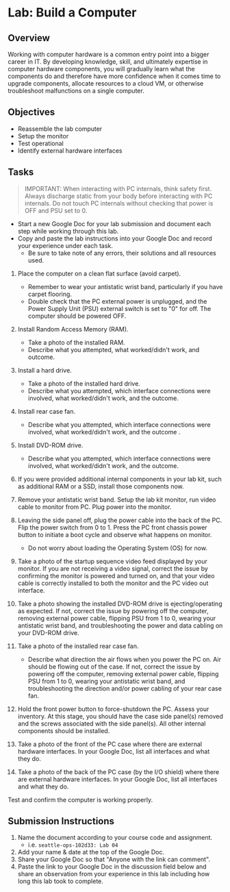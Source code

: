 # Lab: Build a Computer

## Overview

Working with computer hardware is a common entry point into a bigger career in IT. By developing knowledge, skill, and ultimately expertise in computer hardware components, you will gradually learn what the components do and therefore have more confidence when it comes time to upgrade components, allocate resources to a cloud VM, or otherwise troubleshoot malfunctions on a single computer.

## Objectives

- Reassemble the lab computer
- Setup the monitor
- Test operational
- Identify external hardware interfaces

## Tasks

> IMPORTANT: When interacting with PC internals, think safety first. Always discharge static from your body before interacting with PC internals. Do not touch PC internals without checking that power is OFF and PSU set to 0.

- Start a new Google Doc for your lab submission and document each step while working through this lab.
- Copy and paste the lab instructions into your Google Doc and record your experience under each task.
  - Be sure to take note of any errors, their solutions and all resources used.

1. Place the computer on a clean flat surface (avoid carpet).
   - Remember to wear your antistatic wrist band, particularly if you have carpet flooring.
   - Double check that the PC external power is unplugged, and the Power Supply Unit (PSU) external switch is set to "0" for off. The computer should be powered OFF.

1. Install Random Access Memory (RAM).
   - Take a photo of the installed RAM.
   - Describe what you attempted, what worked/didn't work, and outcome.

1. Install a hard drive.
   - Take a photo of the installed hard drive.
   - Describe what you attempted, which interface connections were involved, what worked/didn't work, and the outcome.

1. Install rear case fan.
   - Describe what you attempted, which interface connections were involved, what worked/didn't work, and the outcome .

1. Install DVD-ROM drive.
   - Describe what you attempted, which interface connections were involved, what worked/didn't work, and the outcome.

1. If you were provided additional internal components in your lab kit, such as additional RAM or a SSD, install those components now.

1. Remove your antistatic wrist band. Setup the lab kit monitor, run video cable to monitor from PC. Plug power into the monitor.

1. Leaving the side panel off, plug the power cable into the back of the PC. Flip the power switch from 0 to 1. Press the PC front chassis power button to initiate a boot cycle and observe what happens on monitor.
   - Do not worry about loading the Operating System (OS) for now.

1. Take a photo of the startup sequence video feed displayed by your monitor. If you are not receiving a video signal, correct the issue by confirming the monitor is powered and turned on, and that your video cable is correctly installed to both the monitor and the PC video out interface.

1. Take a photo showing the installed DVD-ROM drive is ejecting/operating as expected. If not, correct the issue by powering off the computer, removing external power cable, flipping PSU from 1 to 0, wearing your antistatic wrist band, and troubleshooting the power and data cabling on your DVD-ROM drive.

1. Take a photo of the installed rear case fan.
   - Describe what direction the air flows when you power the PC on. Air should be flowing out of the case. If not, correct the issue by powering off the computer, removing external power cable, flipping PSU from 1 to 0, wearing your antistatic wrist band, and troubleshooting the direction and/or power cabling of your rear case fan.

1. Hold the front power button to force-shutdown the PC. Assess your inventory. At this stage, you should have the case side panel(s) removed and the screws associated with the side panel(s). All other internal components should be installed.

1. Take a photo of the front of the PC case where there are external hardware interfaces. In your Google Doc, list all interfaces and what they do.

1. Take a photo of the back of the PC case (by the I/O shield) where there are external hardware interfaces. In your Google Doc, list all interfaces and what they do.

Test and confirm the computer is working properly.

## Submission Instructions

1. Name the document according to your course code and assignment.
   - i.e. `seattle-ops-102d33: Lab 04`
1. Add your name & date at the top of the Google Doc.
1. Share your Google Doc so that "Anyone with the link can comment".
1. Paste the link to your Google Doc in the discussion field below and share an observation from your experience in this lab including how long this lab took to complete.
